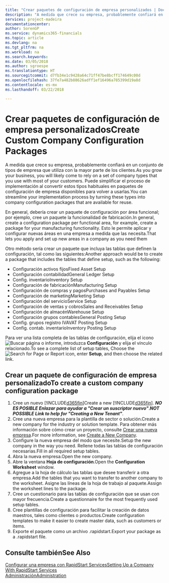 ```yaml
---
title: "Crear paquetes de configuración de empresa personalizados | Documentos de Microsoft"
description: "A medida que crece su empresa, probablemente confiará en un conjunto de tipos de empresa que utiliza con la mayor parte de los clientes. Puede simplificar el proceso de implementación al convertir estos tipos habituales en paquetes de configuración de empresa disponibles para volver a usarlas."
services: project-madeira
documentationcenter: 
author: SorenGP
ms.service: dynamics365-financials
ms.topic: article
ms.devlang: na
ms.tgt_pltfrm: na
ms.workload: na
ms.search.keywords: 
ms.date: 03/05/2018
ms.author: sgroespe
ms.translationtype: HT
ms.sourcegitcommit: d7fb34e1c9428a64c71ff47be8bcff174649c00d
ms.openlocfilehash: 37fe7a482b88626adff1ef16496a785399d19a8d
ms.contentlocale: es-mx
ms.lasthandoff: 03/22/2018

---
```

# <a name="create-custom-company-configuration-packages"></a><span data-ttu-id="9fb00-104">Crear paquetes de configuración de empresa personalizados</span><span class="sxs-lookup"><span data-stu-id="9fb00-104">Create Custom Company Configuration Packages</span></span>
<span data-ttu-id="9fb00-105">A medida que crece su empresa, probablemente confiará en un conjunto de tipos de empresa que utiliza con la mayor parte de los clientes.</span><span class="sxs-lookup"><span data-stu-id="9fb00-105">As you grow your business, you will likely come to rely on a set of company types that you use with most of your customers.</span></span> <span data-ttu-id="9fb00-106">Puede simplificar el proceso de implementación al convertir estos tipos habituales en paquetes de configuración de empresa disponibles para volver a usarlas.</span><span class="sxs-lookup"><span data-stu-id="9fb00-106">You can streamline your implementation process by turning these types into company configuration packages that are available for reuse.</span></span>  

<span data-ttu-id="9fb00-107">En general, debería crear un paquete de configuración por área funcional; por ejemplo, cree un paquete la funcionalidad de fabricación.</span><span class="sxs-lookup"><span data-stu-id="9fb00-107">In general, create a configuration package per functional area, for example, create a package for your manufacturing functionality.</span></span> <span data-ttu-id="9fb00-108">Esto le permite aplicar y configurar nuevas áreas en una empresa a medida que las necesita.</span><span class="sxs-lookup"><span data-stu-id="9fb00-108">That lets you apply and set up new areas in a company as you need them</span></span>  

<span data-ttu-id="9fb00-109">Otro método sería crear un paquete que incluya las tablas que definen la configuración, tal como las siguientes:</span><span class="sxs-lookup"><span data-stu-id="9fb00-109">Another approach would be to create a package that includes the tables that define setup, such as the following:</span></span>  

-   <span data-ttu-id="9fb00-110">Configuración activos fijos</span><span class="sxs-lookup"><span data-stu-id="9fb00-110">Fixed Asset Setup</span></span>  
-   <span data-ttu-id="9fb00-111">Configuración contabilidad</span><span class="sxs-lookup"><span data-stu-id="9fb00-111">General Ledger Setup</span></span>  
-   <span data-ttu-id="9fb00-112">Config. inventario</span><span class="sxs-lookup"><span data-stu-id="9fb00-112">Inventory Setup</span></span>  
-   <span data-ttu-id="9fb00-113">Configuración de fabricación</span><span class="sxs-lookup"><span data-stu-id="9fb00-113">Manufacturing Setup</span></span>  
-   <span data-ttu-id="9fb00-114">Configuración de compras y pagos</span><span class="sxs-lookup"><span data-stu-id="9fb00-114">Purchases and Payables Setup</span></span>  
-   <span data-ttu-id="9fb00-115">Configuración de marketing</span><span class="sxs-lookup"><span data-stu-id="9fb00-115">Marketing Setup</span></span>  
-   <span data-ttu-id="9fb00-116">Configuración del servicio</span><span class="sxs-lookup"><span data-stu-id="9fb00-116">Service Setup</span></span>  
-   <span data-ttu-id="9fb00-117">Configuración de ventas y cobros</span><span class="sxs-lookup"><span data-stu-id="9fb00-117">Sales and Receivables Setup</span></span>  
-   <span data-ttu-id="9fb00-118">Configuración de almacén</span><span class="sxs-lookup"><span data-stu-id="9fb00-118">Warehouse Setup</span></span>  
-   <span data-ttu-id="9fb00-119">Configuración grupos contables</span><span class="sxs-lookup"><span data-stu-id="9fb00-119">General Posting Setup</span></span>  
-   <span data-ttu-id="9fb00-120">Config. grupos registro IVA</span><span class="sxs-lookup"><span data-stu-id="9fb00-120">VAT Posting Setup</span></span>  
-   <span data-ttu-id="9fb00-121">Config. contab. inventario</span><span class="sxs-lookup"><span data-stu-id="9fb00-121">Inventory Posting Setup</span></span>  

<span data-ttu-id="9fb00-122">Para ver una lista completa de las tablas de configuración, elija el icono ![Buscar página o informe](media/ui-search/search_small.png "icono Buscar página o informe"), introduzca **Configuración** y elija el vínculo relacionado.</span><span class="sxs-lookup"><span data-stu-id="9fb00-122">To see a complete list of setup tables, Choose the ![Search for Page or Report](media/ui-search/search_small.png "Search for Page or Report icon") icon, enter **Setup**, and then choose the related link.</span></span>  

## <a name="to-create-a-custom-company-configuration-package"></a><span data-ttu-id="9fb00-123">Crear un paquete de configuración de empresa personalizado</span><span class="sxs-lookup"><span data-stu-id="9fb00-123">To create a custom company configuration package</span></span>  
1.  <span data-ttu-id="9fb00-124">Cree un nuevo [!INCLUDE[d365fin](includes/d365fin_md.md)]</span><span class="sxs-lookup"><span data-stu-id="9fb00-124">Create a new [!INCLUDE[d365fin](includes/d365fin_md.md)].</span></span> <span data-ttu-id="9fb00-125">***NO ES POSIBLE Enlazar para ayudar a "Crear un suscriptor nuevo"***.</span><span class="sxs-lookup"><span data-stu-id="9fb00-125">***NOT POSSIBLE Link to help for "Creating a New Tenant"***.</span></span>   
2.  <span data-ttu-id="9fb00-126">Cree una nueva empresa para la plantilla de sector o solución.</span><span class="sxs-lookup"><span data-stu-id="9fb00-126">Create a new company for the industry or solution template.</span></span> <span data-ttu-id="9fb00-127">Para obtener más información sobre cómo crear un proyecto, consulte [Crear una nueva empresa](admin-how-to-create-a-new-company.md).</span><span class="sxs-lookup"><span data-stu-id="9fb00-127">For more information, see [Create a New Company](admin-how-to-create-a-new-company.md).</span></span>  
3.  <span data-ttu-id="9fb00-128">Configure la nueva empresa del modo que necesite.</span><span class="sxs-lookup"><span data-stu-id="9fb00-128">Setup the new company in the way you need.</span></span> <span data-ttu-id="9fb00-129">Rellene todas las tablas de configuración necesarias.</span><span class="sxs-lookup"><span data-stu-id="9fb00-129">Fill in all required setup tables.</span></span>  
4.  <span data-ttu-id="9fb00-130">Abra la nueva empresa.</span><span class="sxs-lookup"><span data-stu-id="9fb00-130">Open the new company.</span></span>
5. <span data-ttu-id="9fb00-131">Abre la ventana **Hoja de configuración**.</span><span class="sxs-lookup"><span data-stu-id="9fb00-131">Open the **Configuration Worksheet** window.</span></span>  
6.  <span data-ttu-id="9fb00-132">Agregue a la hoja de cálculo las tablas que desee transferir a otra empresa.</span><span class="sxs-lookup"><span data-stu-id="9fb00-132">Add the tables that you want to transfer to another company to the worksheet.</span></span> <span data-ttu-id="9fb00-133">Asigne las líneas de la hoja de trabajo al paquete.</span><span class="sxs-lookup"><span data-stu-id="9fb00-133">Assign the worksheet lines to the package.</span></span>  
7.  <span data-ttu-id="9fb00-134">Cree un cuestionario para las tablas de configuración que se usan con mayor frecuencia.</span><span class="sxs-lookup"><span data-stu-id="9fb00-134">Create a questionnaire for the most frequently used setup tables.</span></span>  
8.  <span data-ttu-id="9fb00-135">Cree plantillas de configuración para facilitar la creación de datos maestros, tales como clientes o productos.</span><span class="sxs-lookup"><span data-stu-id="9fb00-135">Create configuration templates to make it easier to create master data, such as customers or items.</span></span>  
9.  <span data-ttu-id="9fb00-136">Exporte el paquete como un archivo .rapidstart.</span><span class="sxs-lookup"><span data-stu-id="9fb00-136">Export your package as a .rapidstart file.</span></span>  

## <a name="see-also"></a><span data-ttu-id="9fb00-137">Consulte también</span><span class="sxs-lookup"><span data-stu-id="9fb00-137">See Also</span></span>  
[<span data-ttu-id="9fb00-138">Configurar una empresa con RapidStart Services</span><span class="sxs-lookup"><span data-stu-id="9fb00-138">Setting Up a Company With RapidStart Services</span></span>](admin-set-up-a-company-with-rapidstart.md)  
[<span data-ttu-id="9fb00-139">Administración</span><span class="sxs-lookup"><span data-stu-id="9fb00-139">Administration</span></span>](admin-setup-and-administration.md)

